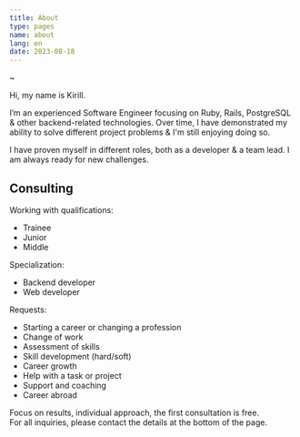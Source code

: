 ```yaml
---
title: About
type: pages
name: about
lang: en
date: 2023-08-18
---
```


~

Hi, my name is Kirill.

I’m an experienced Software Engineer focusing on Ruby, Rails, PostgreSQL & other backend-related technologies.
Over time, I have demonstrated my ability to solve different project problems & I'm still enjoying doing so.

I have proven myself in different roles, both as a developer & a team lead. 
I am always ready for new challenges.

## Consulting

Working with qualifications:

- Trainee
- Junior
- Middle

Specialization:

- Backend developer
- Web developer

Requests:

- Starting a career or changing a profession
- Change of work
- Assessment of skills
- Skill development (hard/soft)
- Career growth
- Help with a task or project
- Support and coaching
- Career abroad

Focus on results, individual approach, the first consultation is free.</br>
For all inquiries, please contact the details at the bottom of the page.
